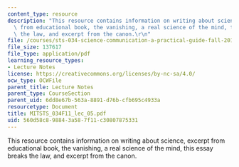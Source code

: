 ```yaml
---
content_type: resource
description: "This resource contains information on writing about science, excerpt\
  \ from educational book, the vanishing, a real science of the mind, this essay breaks\
  \ the law, and excerpt from the canon.\r\n"
file: /courses/sts-034-science-communication-a-practical-guide-fall-2011/560d58c898843a587f11c30807875331_MITSTS_034F11_lec_05.pdf
file_size: 137617
file_type: application/pdf
learning_resource_types:
- Lecture Notes
license: https://creativecommons.org/licenses/by-nc-sa/4.0/
ocw_type: OCWFile
parent_title: Lecture Notes
parent_type: CourseSection
parent_uid: 6dd8e67b-563a-8891-d76b-cfb695c4933a
resourcetype: Document
title: MITSTS_034F11_lec_05.pdf
uid: 560d58c8-9884-3a58-7f11-c30807875331
---
```

This resource contains information on writing about science, excerpt from educational book, the vanishing, a real science of the mind, this essay breaks the law, and excerpt from the canon.
